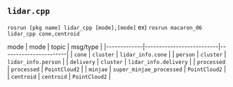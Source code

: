 ## `lidar.cpp`
`rosrun [pkg name] lidar_cpp [mode],[mode]`
ex) `rosrun macaron_06 lidar_cpp cone,centroid`

mode
| mode        | topic                    | msg/type              |
|-------------|--------------------------|-----------------------|
| `cone`      | `cluster`                | `lidar_info.cone`     |
| `person`    | `cluster`                | `lidar_info.person`   |
| `delivery`  | `cluster`                | `lidar_info.delivery` |
| `processed` | `processed`              | `PointCloud2`         |
| `minjae`    | `super_minjae_processed` | `PointCloud2`         |
| `centroid`  | `centroid`               | `PointCloud2`         |
